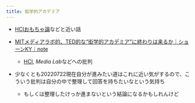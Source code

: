 ```yaml
---
title: 衒学的アカデミア
---
```


* [HCIおもちゃ論](HCI%E3%81%8A%E3%82%82%E3%81%A1%E3%82%83%E8%AB%96.md)などと近い話

* [MITメディアラボ的、TED的な“衒学的アカデミア”に終わりは来るか｜ショーンKY｜note](https://note.com/kyslog/n/n36ac54a4df2b)
  
  * [HCI](HCI.md), *Media Lab*などへの批判
* 少なくとも20220722現在自分が進みたい道はこれに近い気がするので、こういう批判は自分の中で整理して回答を持ちたいなという気持ち
  
  * もしくは整理したけっか進まないという結論になるかもしれんけど
